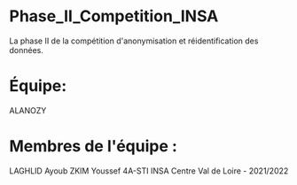 # Phase_II_Competition_INSA
La phase II de la compétition d'anonymisation et réidentification des données.
# Équipe:
   ALANOZY
# Membres de l'équipe : 
   LAGHLID Ayoub
   ZKIM Youssef
4A-STI INSA Centre Val de Loire - 2021/2022
